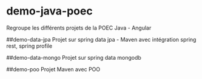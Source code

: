 # demo-java-poec
Regroupe les différents projets de la POEC Java - Angular 

##demo-data-jpa
Projet sur spring data jpa - Maven avec intégration spring rest, spring profile

##demo-data-mongo
Projet sur spring data mongodb

##demo-poo
Projet Maven avec POO
